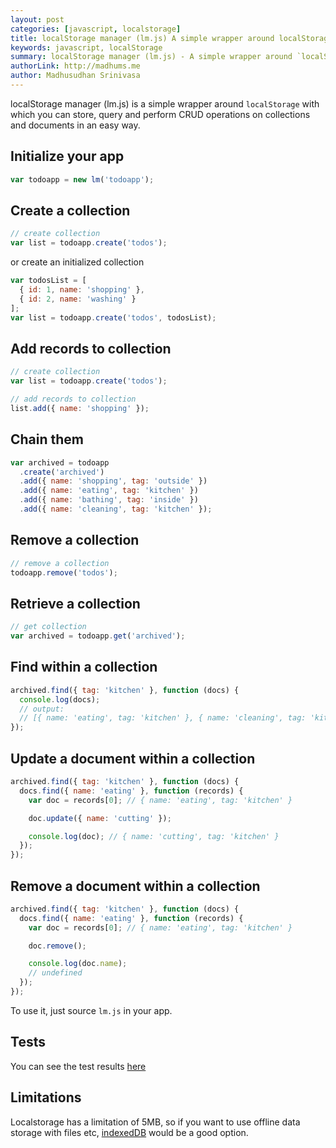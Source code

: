 ```yaml
---
layout: post
categories: [javascript, localstorage]
title: localStorage manager (lm.js) A simple wrapper around localStorage with which you can store
keywords: javascript, localStorage
summary: localStorage manager (lm.js) - A simple wrapper around `localStorage` with which you can store, query and perform CRUD operations on collections and documents.
authorLink: http://madhums.me
author: Madhusudhan Srinivasa
---
```


localStorage manager (lm.js) is a simple wrapper around `localStorage` with which you can store, query and perform CRUD operations on collections and documents in an easy way.

## Initialize your app

```js
var todoapp = new lm('todoapp');
```

## Create a collection

```js
// create collection
var list = todoapp.create('todos');
```

or create an initialized collection

```js
var todosList = [
  { id: 1, name: 'shopping' },
  { id: 2, name: 'washing' }
];
var list = todoapp.create('todos', todosList);
```

## Add records to collection

```js
// create collection
var list = todoapp.create('todos');

// add records to collection
list.add({ name: 'shopping' });
```

## Chain them

```js
var archived = todoapp
  .create('archived')
  .add({ name: 'shopping', tag: 'outside' })
  .add({ name: 'eating', tag: 'kitchen' })
  .add({ name: 'bathing', tag: 'inside' })
  .add({ name: 'cleaning', tag: 'kitchen' });
```

## Remove a collection

```js
// remove a collection
todoapp.remove('todos');
```

## Retrieve a collection

```js
// get collection
var archived = todoapp.get('archived');
```

## Find within a collection

```js
archived.find({ tag: 'kitchen' }, function (docs) {
  console.log(docs);
  // output:
  // [{ name: 'eating', tag: 'kitchen' }, { name: 'cleaning', tag: 'kitchen' }]
});
```

## Update a document within a collection

```js
archived.find({ tag: 'kitchen' }, function (docs) {
  docs.find({ name: 'eating' }, function (records) {
    var doc = records[0]; // { name: 'eating', tag: 'kitchen' }

    doc.update({ name: 'cutting' });

    console.log(doc); // { name: 'cutting', tag: 'kitchen' }
  });
});
```

## Remove a document within a collection

```js
archived.find({ tag: 'kitchen' }, function (docs) {
  docs.find({ name: 'eating' }, function (records) {
    var doc = records[0]; // { name: 'eating', tag: 'kitchen' }

    doc.remove();

    console.log(doc.name);
    // undefined
  });
});
```

To use it, just source `lm.js` in your app.

## Tests

You can see the test results [here](http://madhums.me/public/lm.js/)

## Limitations

Localstorage has a limitation of 5MB, so if you want to use offline data storage with files etc, [indexedDB](http://hacks.mozilla.org/2012/02/storing-images-and-files-in-indexeddb/) would be a good option.

